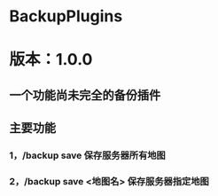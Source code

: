 # BackupPlugins
# 版本：1.0.0
## 一个功能尚未完全的备份插件
## 主要功能
### 1，/backup save 保存服务器所有地图
### 2，/backup save <地图名> 保存服务器指定地图
